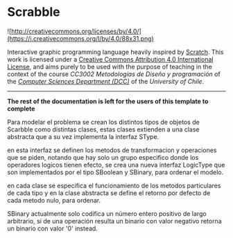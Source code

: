 # Scrabble

![http://creativecommons.org/licenses/by/4.0/](https://i.creativecommons.org/l/by/4.0/88x31.png)

Interactive graphic programming language heavily inspired by 
[Scratch](https://scratch.mit.edu).
This work is licensed under a
[Creative Commons Attribution 4.0 International License](http://creativecommons.org/licenses/by/4.0/), 
and aims purely to be used with the purpose of teaching in the context of the course 
_CC3002 Metodologías de Diseño y programación_ of the 
[_Computer Sciences Department (DCC)_](https://www.dcc.uchile.cl) of the 
_University of Chile_.

---

**The rest of the documentation is left for the users of this template to complete**

Para modelar el problema se crean los distintos tipos de objetos de Scarbble como distintas clases, estas clases extienden
a una clase abstracta que a su vez implementa la interfaz SType.

en esta interfaz se definen los metodos de transformacion y operaciones que se piden, notando que hay solo un grupo
especifico donde los operadores logicos tienen efecto, se crea una nueva interfaz LogicType que son implementados por
el tipo SBoolean y SBinary, para ordenar el modelo.

en cada clase se especifica el funcionamiento de los metodos particulares de cada tipo y en la clase abstracta se define
el retorno por defecto de cada metodo nulo, para ordenar.

SBinary actualmente solo codifica un número entero positivo de largo arbitrario, si de una operación resulta un binario
con valor negativo retorna un binario con valor '0' instead.